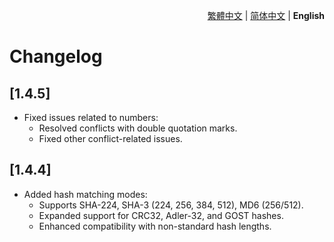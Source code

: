 <div align="right">

[繁體中文](./CHANGELOG.md) | [简体中文](./CHANGELOG.zh-CN.md) | **English**

</div>

# Changelog

## [1.4.5]
- Fixed issues related to numbers:
  - Resolved conflicts with double quotation marks.
  - Fixed other conflict-related issues.

## [1.4.4]
- Added hash matching modes:
  - Supports SHA-224, SHA-3 (224, 256, 384, 512), MD6 (256/512).
  - Expanded support for CRC32, Adler-32, and GOST hashes.
  - Enhanced compatibility with non-standard hash lengths.
